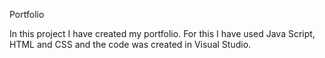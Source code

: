 Portfolio

In this project I have created my portfolio. 
For this I have used Java Script, HTML and CSS and the code was created in Visual Studio.

